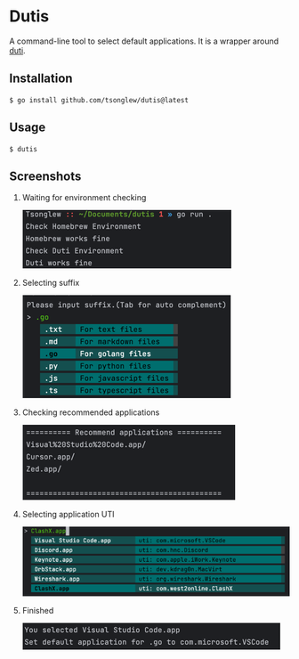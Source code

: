 # Dutis

A command-line tool to select default applications. It is a wrapper around [duti](https://github.com/moretension/duti).

## Installation

```shell
$ go install github.com/tsonglew/dutis@latest
```

## Usage 

```shell
$ dutis
```

## Screenshots

1. Waiting for environment checking

    ![](./images/env-check.png)

2. Selecting suffix

    ![](./images/choose-suffix.png)

3. Checking recommended applications

    ![](./images/recommend.png)

4. Selecting application UTI
 
    ![](./images/choose-uti.png)

5. Finished

    ![](./images/finish.png)
